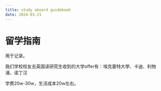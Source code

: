 ```yaml
---
title: study aboard guidebook
date: 2024-03-21
---
```


# 留学指南

用于记录。

我们学校校友去英国读研究生收到的大学offer有：埃克塞特大學、卡迪、利物浦、诺丁汉

学费20w-30w，生活成本20w左右。